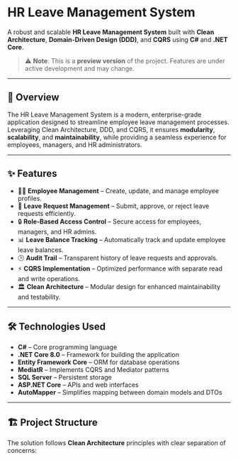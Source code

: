 # HR Leave Management System

A robust and scalable **HR Leave Management System** built with **Clean Architecture**, **Domain-Driven Design (DDD)**, and **CQRS** using **C#** and **.NET Core**.  

> ⚠️ **Note**: This is a **preview version** of the project. Features are under active development and may change.

---

## 🚀 Overview
The HR Leave Management System is a modern, enterprise-grade application designed to streamline employee leave management processes. Leveraging Clean Architecture, DDD, and CQRS, it ensures **modularity**, **scalability**, and **maintainability**, while providing a seamless experience for employees, managers, and HR administrators.

---

## ✨ Features
- 🧑‍💼 **Employee Management** – Create, update, and manage employee profiles.  
- 📅 **Leave Request Management** – Submit, approve, or reject leave requests efficiently.  
- 🔒 **Role-Based Access Control** – Secure access for employees, managers, and HR admins.  
- 📊 **Leave Balance Tracking** – Automatically track and update employee leave balances.  
- 🕒 **Audit Trail** – Transparent history of leave requests and approvals.  
- ⚡ **CQRS Implementation** – Optimized performance with separate read and write operations.  
- 🏛 **Clean Architecture** – Modular design for enhanced maintainability and testability.  

---

## 🛠 Technologies Used
- **C#** – Core programming language  
- **.NET Core 8.0** – Framework for building the application  
- **Entity Framework Core** – ORM for database operations  
- **MediatR** – Implements CQRS and Mediator patterns  
- **SQL Server** – Persistent storage  
- **ASP.NET Core** – APIs and web interfaces  
- **AutoMapper** – Simplifies mapping between domain models and DTOs  

---

## 🏗 Project Structure
The solution follows **Clean Architecture** principles with clear separation of concerns:


